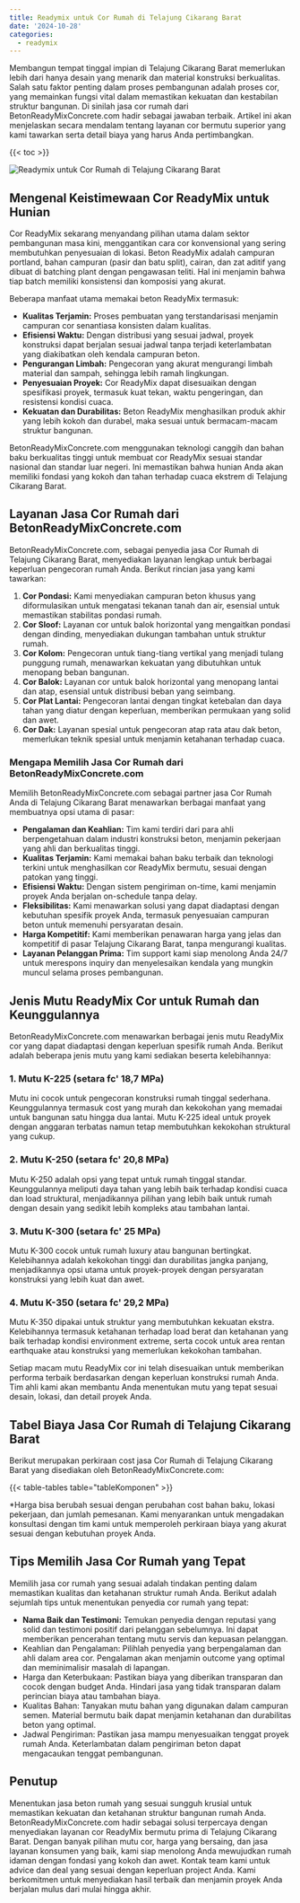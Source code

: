 ```yaml
---
title: Readymix untuk Cor Rumah di Telajung Cikarang Barat
date: '2024-10-28'
categories:
  - readymix
---
```


Membangun tempat tinggal impian di Telajung Cikarang Barat memerlukan lebih dari hanya desain yang menarik dan material konstruksi berkualitas. Salah satu faktor penting dalam proses pembangunan adalah proses cor, yang memainkan fungsi vital dalam memastikan kekuatan dan kestabilan struktur bangunan. Di sinilah jasa cor rumah dari BetonReadyMixConcrete.com hadir sebagai jawaban terbaik. Artikel ini akan menjelaskan secara mendalam tentang layanan cor bermutu superior yang kami tawarkan serta detail biaya yang harus Anda pertimbangkan.

{{< toc >}}

![Readymix untuk Cor Rumah di Telajung Cikarang Barat](https://betoncor8.github.io/cor/harga-beton-readymix-concrete%20(40).png)

## Mengenal Keistimewaan Cor ReadyMix untuk Hunian

Cor ReadyMix sekarang menyandang pilihan utama dalam sektor pembangunan masa kini, menggantikan cara cor konvensional yang sering membutuhkan penyesuaian di lokasi. Beton ReadyMix adalah campuran portland, bahan campuran (pasir dan batu split), cairan, dan zat aditif yang dibuat di batching plant dengan pengawasan teliti. Hal ini menjamin bahwa tiap batch memiliki konsistensi dan komposisi yang akurat.

Beberapa manfaat utama memakai beton ReadyMix termasuk:

- **Kualitas Terjamin:** Proses pembuatan yang terstandarisasi menjamin campuran cor senantiasa konsisten dalam kualitas.
- **Efisiensi Waktu:** Dengan distribusi yang sesuai jadwal, proyek konstruksi dapat berjalan sesuai jadwal tanpa terjadi keterlambatan yang diakibatkan oleh kendala campuran beton.
- **Pengurangan Limbah:** Pengecoran yang akurat mengurangi limbah material dan sampah, sehingga lebih ramah lingkungan.
- **Penyesuaian Proyek:** Cor ReadyMix dapat disesuaikan dengan spesifikasi proyek, termasuk kuat tekan, waktu pengeringan, dan resistensi kondisi cuaca.
- **Kekuatan dan Durabilitas:** Beton ReadyMix menghasilkan produk akhir yang lebih kokoh dan durabel, maka sesuai untuk bermacam-macam struktur bangunan.

BetonReadyMixConcrete.com menggunakan teknologi canggih dan bahan baku berkualitas tinggi untuk membuat cor ReadyMix sesuai standar nasional dan standar luar negeri. Ini memastikan bahwa hunian Anda akan memiliki fondasi yang kokoh dan tahan terhadap cuaca ekstrem di Telajung Cikarang Barat.

## Layanan Jasa Cor Rumah dari BetonReadyMixConcrete.com

BetonReadyMixConcrete.com, sebagai penyedia jasa Cor Rumah di Telajung Cikarang Barat, menyediakan layanan lengkap untuk berbagai keperluan pengecoran rumah Anda. Berikut rincian jasa yang kami tawarkan:

1. **Cor Pondasi:** Kami menyediakan campuran beton khusus yang diformulasikan untuk mengatasi tekanan tanah dan air, esensial untuk memastikan stabilitas pondasi rumah.
2. **Cor Sloof:** Layanan cor untuk balok horizontal yang mengaitkan pondasi dengan dinding, menyediakan dukungan tambahan untuk struktur rumah.
3. **Cor Kolom:** Pengecoran untuk tiang-tiang vertikal yang menjadi tulang punggung rumah, menawarkan kekuatan yang dibutuhkan untuk menopang beban bangunan.
4. **Cor Balok:** Layanan cor untuk balok horizontal yang menopang lantai dan atap, esensial untuk distribusi beban yang seimbang.
5. **Cor Plat Lantai:** Pengecoran lantai dengan tingkat ketebalan dan daya tahan yang diatur dengan keperluan, memberikan permukaan yang solid dan awet.
6. **Cor Dak:** Layanan spesial untuk pengecoran atap rata atau dak beton, memerlukan teknik spesial untuk menjamin ketahanan terhadap cuaca.

### Mengapa Memilih Jasa Cor Rumah dari BetonReadyMixConcrete.com

Memilih BetonReadyMixConcrete.com sebagai partner jasa Cor Rumah Anda di Telajung Cikarang Barat menawarkan berbagai manfaat yang membuatnya opsi utama di pasar:

- **Pengalaman dan Keahlian:** Tim kami terdiri dari para ahli berpengetahuan dalam industri konstruksi beton, menjamin pekerjaan yang ahli dan berkualitas tinggi.
- **Kualitas Terjamin:** Kami memakai bahan baku terbaik dan teknologi terkini untuk menghasilkan cor ReadyMix bermutu, sesuai dengan patokan yang tinggi.
- **Efisiensi Waktu:** Dengan sistem pengiriman on-time, kami menjamin proyek Anda berjalan on-schedule tanpa delay.
- **Fleksibilitas:** Kami menawarkan solusi yang dapat diadaptasi dengan kebutuhan spesifik proyek Anda, termasuk penyesuaian campuran beton untuk memenuhi persyaratan desain.
- **Harga Kompetitif:** Kami memberikan penawaran harga yang jelas dan kompetitif di pasar Telajung Cikarang Barat, tanpa mengurangi kualitas.
- **Layanan Pelanggan Prima:** Tim support kami siap menolong Anda 24/7 untuk merespons inquiry dan menyelesaikan kendala yang mungkin muncul selama proses pembangunan.

## Jenis Mutu ReadyMix Cor untuk Rumah dan Keunggulannya

BetonReadyMixConcrete.com menawarkan berbagai jenis mutu ReadyMix cor yang dapat diadaptasi dengan keperluan spesifik rumah Anda. Berikut adalah beberapa jenis mutu yang kami sediakan beserta kelebihannya:

### 1\. Mutu K-225 (setara fc' 18,7 MPa)

Mutu ini cocok untuk pengecoran konstruksi rumah tinggal sederhana. Keunggulannya termasuk cost yang murah dan kekokohan yang memadai untuk bangunan satu hingga dua lantai. Mutu K-225 ideal untuk proyek dengan anggaran terbatas namun tetap membutuhkan kekokohan struktural yang cukup.

### 2\. Mutu K-250 (setara fc' 20,8 MPa)

Mutu K-250 adalah opsi yang tepat untuk rumah tinggal standar. Keunggulannya meliputi daya tahan yang lebih baik terhadap kondisi cuaca dan load struktural, menjadikannya pilihan yang lebih baik untuk rumah dengan desain yang sedikit lebih kompleks atau tambahan lantai.

### 3\. Mutu K-300 (setara fc' 25 MPa)

Mutu K-300 cocok untuk rumah luxury atau bangunan bertingkat. Kelebihannya adalah kekokohan tinggi dan durabilitas jangka panjang, menjadikannya opsi utama untuk proyek-proyek dengan persyaratan konstruksi yang lebih kuat dan awet.

### 4\. Mutu K-350 (setara fc' 29,2 MPa)

Mutu K-350 dipakai untuk struktur yang membutuhkan kekuatan ekstra. Kelebihannya termasuk ketahanan terhadap load berat dan ketahanan yang baik terhadap kondisi environment extreme, serta cocok untuk area rentan earthquake atau konstruksi yang memerlukan kekokohan tambahan.

Setiap macam mutu ReadyMix cor ini telah disesuaikan untuk memberikan performa terbaik berdasarkan dengan keperluan konstruksi rumah Anda. Tim ahli kami akan membantu Anda menentukan mutu yang tepat sesuai desain, lokasi, dan detail proyek Anda.

## Tabel Biaya Jasa Cor Rumah di Telajung Cikarang Barat

Berikut merupakan perkiraan cost jasa Cor Rumah di Telajung Cikarang Barat yang disediakan oleh BetonReadyMixConcrete.com:

{{< table-tables table="tableKomponen" >}}

\*Harga bisa berubah sesuai dengan perubahan cost bahan baku, lokasi pekerjaan, dan jumlah pemesanan. Kami menyarankan untuk mengadakan konsultasi dengan tim kami untuk memperoleh perkiraan biaya yang akurat sesuai dengan kebutuhan proyek Anda.

## Tips Memilih Jasa Cor Rumah yang Tepat

Memilih jasa cor rumah yang sesuai adalah tindakan penting dalam memastikan kualitas dan ketahanan struktur rumah Anda. Berikut adalah sejumlah tips untuk menentukan penyedia cor rumah yang tepat:

- **Nama Baik dan Testimoni:** Temukan penyedia dengan reputasi yang solid dan testimoni positif dari pelanggan sebelumnya. Ini dapat memberikan pencerahan tentang mutu servis dan kepuasan pelanggan.
- Keahlian dan Pengalaman: Pilihlah penyedia yang berpengalaman dan ahli dalam area cor. Pengalaman akan menjamin outcome yang optimal dan meminimalisir masalah di lapangan.
- Harga dan Keterbukaan: Pastikan biaya yang diberikan transparan dan cocok dengan budget Anda. Hindari jasa yang tidak transparan dalam perincian biaya atau tambahan biaya.
- Kualitas Bahan: Tanyakan mutu bahan yang digunakan dalam campuran semen. Material bermutu baik dapat menjamin ketahanan dan durabilitas beton yang optimal.
- Jadwal Pengiriman: Pastikan jasa mampu menyesuaikan tenggat proyek rumah Anda. Keterlambatan dalam pengiriman beton dapat mengacaukan tenggat pembangunan.

## Penutup

Menentukan jasa beton rumah yang sesuai sungguh krusial untuk memastikan kekuatan dan ketahanan struktur bangunan rumah Anda. BetonReadyMixConcrete.com hadir sebagai solusi terpercaya dengan menyediakan layanan cor ReadyMix bermutu prima di Telajung Cikarang Barat. Dengan banyak pilihan mutu cor, harga yang bersaing, dan jasa layanan konsumen yang baik, kami siap menolong Anda mewujudkan rumah idaman dengan fondasi yang kokoh dan awet. Kontak team kami untuk advice dan deal yang sesuai dengan keperluan project Anda. Kami berkomitmen untuk menyediakan hasil terbaik dan menjamin proyek Anda berjalan mulus dari mulai hingga akhir.
